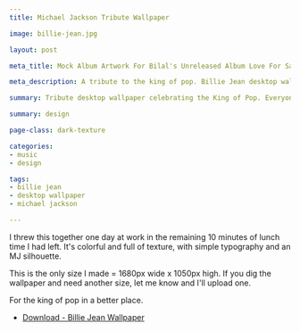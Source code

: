 ```yaml
---
title: Michael Jackson Tribute Wallpaper

image: billie-jean.jpg

layout: post

meta_title: Mock Album Artwork For Bilal's Unreleased Album Love For Sale

meta_description: A tribute to the king of pop. Billie Jean desktop wallpaper image.

summary: Tribute desktop wallpaper celebrating the King of Pop. Everyone loves some Michael Jackson, right?

summary: design

page-class: dark-texture

categories:
- music
- design

tags:
- billie jean
- desktop wallpaper
- michael jackson

---
```


I threw this together one day at work in the remaining 10 minutes of lunch time I had left. It's colorful and full of texture, with simple typography and an MJ silhouette.

This is the only size I made = 1680px wide x 1050px high.
If you dig the wallpaper and need another size, let me know and I'll upload one.

For the king of pop in a better place.

<ul class="downloads">
  <li><a href="/assets/downloads/blog/images/billie-jean.jpg">Download - Billie Jean Wallpaper</a></li>
</ul>
